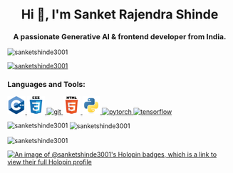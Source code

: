 <h1 align="center">Hi 👋, I'm Sanket Rajendra Shinde</h1>
<h3 align="center">A passionate Generative AI & frontend developer from India.</h3>

<p align="left"> <img src="https://komarev.com/ghpvc/?username=sanketshinde3001&label=Profile%20views&color=0e75b6&style=flat" alt="sanketshinde3001" /> </p>

<p align="left"> <a href="https://github.com/ryo-ma/github-profile-trophy"><img src="https://github-profile-trophy.vercel.app/?username=sanketshinde3001" alt="sanketshinde3001" /></a> </p>

<h3 align="left">Languages and Tools:</h3>
<p align="left"> <a href="https://www.w3schools.com/cpp/" target="_blank" rel="noreferrer"> <img src="https://raw.githubusercontent.com/devicons/devicon/master/icons/cplusplus/cplusplus-original.svg" alt="cplusplus" width="40" height="40"/> </a> <a href="https://www.w3schools.com/css/" target="_blank" rel="noreferrer"> <img src="https://raw.githubusercontent.com/devicons/devicon/master/icons/css3/css3-original-wordmark.svg" alt="css3" width="40" height="40"/> </a> <a href="https://git-scm.com/" target="_blank" rel="noreferrer"> <img src="https://www.vectorlogo.zone/logos/git-scm/git-scm-icon.svg" alt="git" width="40" height="40"/> </a> <a href="https://www.w3.org/html/" target="_blank" rel="noreferrer"> <img src="https://raw.githubusercontent.com/devicons/devicon/master/icons/html5/html5-original-wordmark.svg" alt="html5" width="40" height="40"/> </a> <a href="https://www.python.org" target="_blank" rel="noreferrer"> <img src="https://raw.githubusercontent.com/devicons/devicon/master/icons/python/python-original.svg" alt="python" width="40" height="40"/> </a> <a href="https://pytorch.org/" target="_blank" rel="noreferrer"> <img src="https://www.vectorlogo.zone/logos/pytorch/pytorch-icon.svg" alt="pytorch" width="40" height="40"/> </a> <a href="https://www.tensorflow.org" target="_blank" rel="noreferrer"> <img src="https://www.vectorlogo.zone/logos/tensorflow/tensorflow-icon.svg" alt="tensorflow" width="40" height="40"/> </a> </p>

<p><img align="left" src="https://github-readme-stats.vercel.app/api/top-langs?username=sanketshinde3001&show_icons=true&locale=en&layout=compact" alt="sanketshinde3001" /></p>

<p>&nbsp;<img align="center" src="https://github-readme-stats.vercel.app/api?username=sanketshinde3001&show_icons=true&locale=en" alt="sanketshinde3001" /></p>

<p><img align="center" src="https://github-readme-streak-stats.herokuapp.com/?user=sanketshinde3001&" alt="sanketshinde3001" /></p>

[![An image of @sanketshinde3001's Holopin badges, which is a link to view their full Holopin profile](https://holopin.me/sanketshinde3001)](https://holopin.io/@sanketshinde3001)
